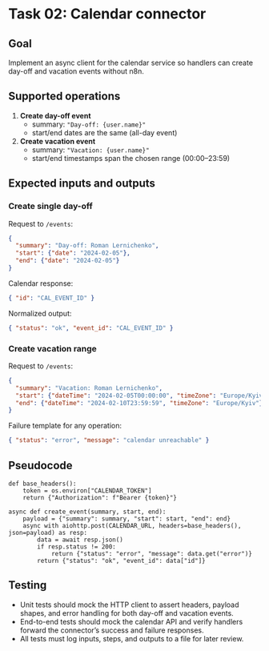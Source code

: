 # Task 02: Calendar connector

## Goal
Implement an async client for the calendar service so handlers can create day-off and vacation events without n8n.

## Supported operations
1. **Create day-off event**
   - summary: `"Day-off: {user.name}"`
   - start/end dates are the same (all-day event)
2. **Create vacation event**
   - summary: `"Vacation: {user.name}"`
   - start/end timestamps span the chosen range (00:00–23:59)

## Expected inputs and outputs
### Create single day-off
Request to `/events`:
```json
{
  "summary": "Day-off: Roman Lernichenko",
  "start": {"date": "2024-02-05"},
  "end": {"date": "2024-02-05"}
}
```
Calendar response:
```json
{ "id": "CAL_EVENT_ID" }
```
Normalized output:
```json
{ "status": "ok", "event_id": "CAL_EVENT_ID" }
```

### Create vacation range
Request to `/events`:
```json
{
  "summary": "Vacation: Roman Lernichenko",
  "start": {"dateTime": "2024-02-05T00:00:00", "timeZone": "Europe/Kyiv"},
  "end": {"dateTime": "2024-02-10T23:59:59", "timeZone": "Europe/Kyiv"}
}
```
Failure template for any operation:
```json
{ "status": "error", "message": "calendar unreachable" }
```

## Pseudocode
```
def base_headers():
    token = os.environ["CALENDAR_TOKEN"]
    return {"Authorization": f"Bearer {token}"}

async def create_event(summary, start, end):
    payload = {"summary": summary, "start": start, "end": end}
    async with aiohttp.post(CALENDAR_URL, headers=base_headers(), json=payload) as resp:
        data = await resp.json()
        if resp.status != 200:
            return {"status": "error", "message": data.get("error")}
        return {"status": "ok", "event_id": data["id"]}
```

## Testing
- Unit tests should mock the HTTP client to assert headers, payload shapes, and error handling for both day-off and vacation events.
- End-to-end tests should mock the calendar API and verify handlers forward the connector’s success and failure responses.
- All tests must log inputs, steps, and outputs to a file for later review.

